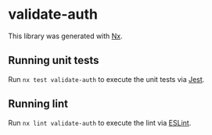 # validate-auth

This library was generated with [Nx](https://nx.dev).

## Running unit tests

Run `nx test validate-auth` to execute the unit tests via [Jest](https://jestjs.io).

## Running lint

Run `nx lint validate-auth` to execute the lint via [ESLint](https://eslint.org/).
